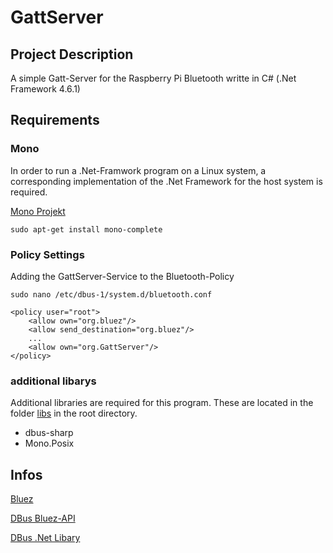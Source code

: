 # GattServer

## Project Description

A simple Gatt-Server for the Raspberry Pi Bluetooth writte in C# (.Net Framework 4.6.1)


## Requirements

### Mono
In order to run a .Net-Framwork program on a Linux system, a corresponding implementation of the .Net Framework for the host system is required.

[Mono Projekt](https://www.mono-project.com/) 

```
sudo apt-get install mono-complete
```

### Policy Settings
Adding the GattServer-Service to the Bluetooth-Policy

```
sudo nano /etc/dbus-1/system.d/bluetooth.conf
```

```
<policy user="root">
	<allow own="org.bluez"/>
	<allow send_destination="org.bluez"/>
	...
	<allow own="org.GattServer"/>
</policy>
```

### additional libarys
Additional libraries are required for this program. These are located in the folder [libs](.../master/libs) in the root directory.

* dbus-sharp
* Mono.Posix


## Infos

[Bluez](http://bluez.org)

[DBus Bluez-API](https://git.kernel.org/pub/scm/bluetooth/bluez.git/tree/doc)

[DBus .Net Libary](https://github.com/mono/dbus-sharp)
